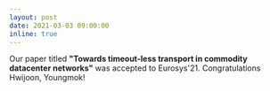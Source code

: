 ```yaml
---
layout: post
date: 2021-03-03 09:00:00
inline: true
---
```


Our paper titled **"Towards timeout-less transport in commodity datacenter networks"** was accepted to Eurosys'21. Congratulations Hwijoon, Youngmok!